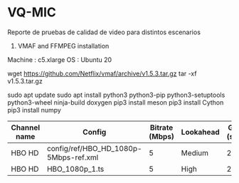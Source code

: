 # VQ-MIC
Reporte de pruebas de calidad de video para distintos escenarios

1.  VMAF and FFMPEG installation

Machine :  c5.xlarge
OS : Ubuntu 20

wget https://github.com/Netflix/vmaf/archive/v1.5.3.tar.gz
tar -xf  v1.5.3.tar.gz

sudo apt update
sudo apt install python3 python3-pip python3-setuptools python3-wheel ninja-build doxygen
pip3 install meson
pip3 install Cython
pip3 install numpy




| Channel name |	Config |	Bitrate (Mbps) | Lookahead | GOP (sec) | B-frames | Profile | Level | Adaptive quantization | Slides | %GPU | MEM (GB) | VMAF | PSNR |
| ------------- |	------------- |	------------- | ------------- | ------------- | ------------- | ------------- | ------------- | ------------- | ------------- | ------------- | ------------- | ------------- | ------------- |
| HBO HD | config/ref/HBO_HD_1080p-5Mbps-ref.xml | 5 | Medium |	2 |	3 |	High | Auto |	off |	4 | 16 | 1.2 | 98.38 | 60 |
| HBO HD | HBO_1080p_1.ts | 5 | High |	2 |	3 |	High | Auto |	off |	4 | 16 | 1.2 | 98.38 | 60 |


